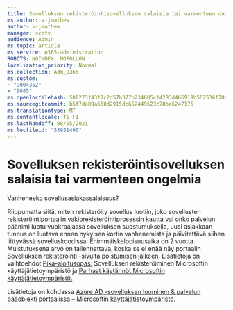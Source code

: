 ```yaml
---
title: Sovelluksen rekisteröintisovelluksen salaisia tai varmenteen ongelmia
ms.author: v-jmathew
author: v-jmathew
manager: scotv
audience: Admin
ms.topic: article
ms.service: o365-administration
ROBOTS: NOINDEX, NOFOLLOW
localization_priority: Normal
ms.collection: Adm_O365
ms.custom:
- "9004352"
- "9685"
ms.openlocfilehash: 588273f43f7c2d57b377b234885cf4283d466919b562536f78a64356422f9f9f
ms.sourcegitcommit: b5f7da89a650d2915dc652449623c78be6247175
ms.translationtype: MT
ms.contentlocale: fi-FI
ms.lasthandoff: 08/05/2021
ms.locfileid: "53951490"
---
```

# <a name="app-registration-client-secret-or-certificate-issues"></a>Sovelluksen rekisteröintisovelluksen salaisia tai varmenteen ongelmia

Vanheneeko sovellusasiakassalaisuus?

Riippumatta siitä, miten rekisteröity sovellus luotiin, joko sovellusten rekisteröintiportaalin vakiorekisteröintiprosessin kautta vai onko palvelun päänimi luotu vuokraajassa sovelluksen suostumuksella, uusi asiakkaan tunnus on luotava ennen nykyisen kortin vanhenemista ja päivitettävä siihen liittyvässä sovelluskoodissa. Enimmäiskelpoisuusaika on 2 vuotta. Muistutuksena arvo on tallennettava, koska se ei enää näy portaalin Sovelluksen rekisteröinti -sivulta poistumisen jälkeen. Lisätietoja on vaihtoehdot [Pika-aloitusopas:](https://docs.microsoft.com/azure/active-directory/develop/quickstart-register-app) Sovelluksen rekisteröiminen Microsoftin käyttäjätietoympäristö ja [Parhaat käytännöt Microsoftin käyttäjätietoympäristö.](https://docs.microsoft.com/azure/active-directory/develop/identity-platform-integration-checklist#security)

Lisätietoja on kohdassa [Azure AD -sovelluksen luominen & palvelun pääobjekti portaalissa – Microsoftin käyttäjätietoympäristö.](https://docs.microsoft.com/azure/active-directory/develop/howto-create-service-principal-portal)
